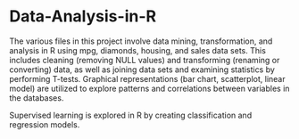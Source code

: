 # Data-Analysis-in-R
The various files in this project involve
data mining, transformation, and analysis in R using mpg, diamonds, housing, and sales data sets.
This includes cleaning (removing NULL values) and transforming (renaming or converting)
data, as well as joining data sets and examining statistics by performing T-tests.
Graphical representations (bar chart, scatterplot, linear model) are utilized to explore
patterns and correlations between variables in the databases. 

Supervised learning is explored in R by creating classification and regression models.
